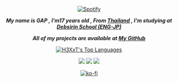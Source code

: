 <!-- <div align="center"> <img src="https://discord.c99.nl/widget/theme-1/485418798975811594.png"> </div>
<hr> -->

[<p align="center">![Spotify](https://novatorem-brown-theta.vercel.app/api/spotify/?background_color=282C34&border_color=none)](https://open.spotify.com/user/314ljfgc3h2e3vrqtbm3tq35t5zq)

<i style="font-weight: bold;" align="center">

My name is GAP , I'm17 years old , From **[Thailand](https://en.wikipedia.org/wiki/Thailand)** ,
I'm studying at **[Debsirin School (ENG-JP)](https://www.debsirin.ac.th)**

All of my projects are available at **[My GitHub](https://github.com/H3X-T?tab=repositories)**

</i>

<!-- <p align="center">
    <a href="https://app.daily.dev/Supakorn"><img src="https://api.daily.dev/devcards/c476bf56295d48d2b01ea4fd737c03a5.png?r=hd6" width="300" alt="Supakorn Ieamgomol's Dev Card"/></a>
</p> -->

<p align="center">
    
</p>

<p align="center">
    <a href="https://github.com/H3X-T/github-readme-stats"><img alt="H3XxT's Top Languages" src="https://github-readme-stats.vercel.app/api/top-langs/?username=H3XxT&langs_count=10&hide=jupyter notebook&layout=compact&theme=onedark&hide_border=true&custom_title=Languages"/>
    </a>
</p>
    
<div align="center">
    
[<img src="https://img.shields.io/badge/linkedin-%230077B5.svg?&style=for-the-badge&logo=linkedin&logoColor=white">](https://www.linkedin.com/in/supakornieamgomol/)
[<img src="https://img.shields.io/badge/instagram-%23E4405F.svg?&style=for-the-badge&logo=instagram&logoColor=white">](https://www.instagram.com/supakornigm/)
[<img src="https://img.shields.io/badge/facebook-%231877F2.svg?&style=for-the-badge&logo=facebook&logoColor=white">](https://www.facebook.com/spkngap/)
    
</div>

[<p align="center">![ko-fi](https://ko-fi.com/img/githubbutton_sm.svg)](https://ko-fi.com/L4L6ARTNW)
